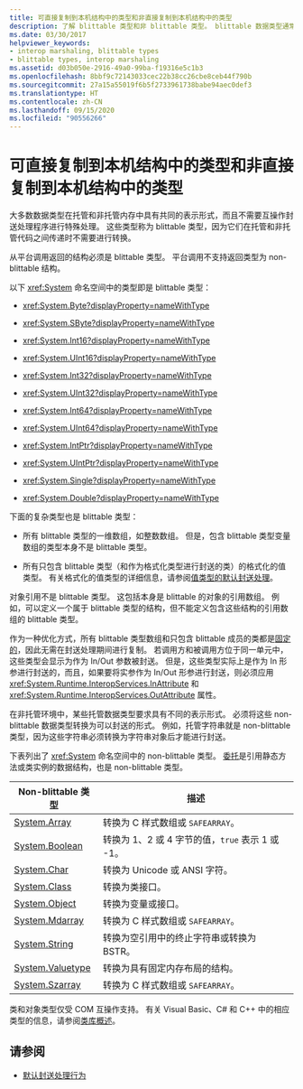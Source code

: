 ```yaml
---
title: 可直接复制到本机结构中的类型和非直接复制到本机结构中的类型
description: 了解 blittable 类型和非 blittable 类型。 blittable 数据类型通常在托管和非托管内存中表示，无需特殊处理。
ms.date: 03/30/2017
helpviewer_keywords:
- interop marshaling, blittable types
- blittable types, interop marshaling
ms.assetid: d03b050e-2916-49a0-99ba-f19316e5c1b3
ms.openlocfilehash: 8bbf9c72143033cec22b38cc26cbe8ceb44f790b
ms.sourcegitcommit: 27a15a55019f6b5f2733961738babe94aec0def3
ms.translationtype: HT
ms.contentlocale: zh-CN
ms.lasthandoff: 09/15/2020
ms.locfileid: "90556266"
---
```

# <a name="blittable-and-non-blittable-types"></a>可直接复制到本机结构中的类型和非直接复制到本机结构中的类型
大多数数据类型在托管和非托管内存中具有共同的表示形式，而且不需要互操作封送处理程序进行特殊处理。 这些类型称为 blittable 类型，因为它们在托管和非托管代码之间传递时不需要进行转换。  
  
 从平台调用返回的结构必须是 blittable 类型。 平台调用不支持返回类型为 non-blittable 结构。  
  
 以下 <xref:System> 命名空间中的类型即是 blittable 类型：  
  
- <xref:System.Byte?displayProperty=nameWithType>  
  
- <xref:System.SByte?displayProperty=nameWithType>  
  
- <xref:System.Int16?displayProperty=nameWithType>  
  
- <xref:System.UInt16?displayProperty=nameWithType>  
  
- <xref:System.Int32?displayProperty=nameWithType>  
  
- <xref:System.UInt32?displayProperty=nameWithType>  
  
- <xref:System.Int64?displayProperty=nameWithType>  
  
- <xref:System.UInt64?displayProperty=nameWithType>  
  
- <xref:System.IntPtr?displayProperty=nameWithType>  
  
- <xref:System.UIntPtr?displayProperty=nameWithType>  
  
- <xref:System.Single?displayProperty=nameWithType>  
  
- <xref:System.Double?displayProperty=nameWithType>  
  
 下面的复杂类型也是 blittable 类型：  
  
- 所有 blittable 类型的一维数组，如整数数组。 但是，包含 blittable 类型变量数组的类型本身不是 blittable 类型。  
  
- 所有只包含 blittable 类型（和作为格式化类型进行封送的类）的格式化的值类型。 有关格式化的值类型的详细信息，请参阅[值类型的默认封送处理](default-marshaling-behavior.md#default-marshaling-for-value-types)。  
  
 对象引用不是 blittable 类型。 这包括本身是 blittable 的对象的引用数组。 例如，可以定义一个属于 blittable 类型的结构，但不能定义包含这些结构的引用数组的 blittable 类型。  
  
 作为一种优化方式，所有 blittable 类型数组和只包含 blittable 成员的类都是[固定的](copying-and-pinning.md)，因此无需在封送处理期间进行复制。 若调用方和被调用方位于同一单元中，这些类型会显示为作为 In/Out 参数被封送。 但是，这些类型实际上是作为 In 形参进行封送的，而且，如果要将实参作为 In/Out 形参进行封送，则必须应用 <xref:System.Runtime.InteropServices.InAttribute> 和 <xref:System.Runtime.InteropServices.OutAttribute> 属性。  
  
 在非托管环境中，某些托管数据类型要求具有不同的表示形式。 必须将这些 non-blittable 数据类型转换为可以封送的形式。 例如，托管字符串就是 non-blittable 类型，因为这些字符串必须转换为字符串对象后才能进行封送。  
  
 下表列出了 <xref:System> 命名空间中的 non-blittable 类型。 [委托](default-marshaling-behavior.md#default-marshaling-for-delegates)是引用静态方法或类实例的数据结构，也是 non-blittable 类型。  
  
|Non-blittable 类型|描述|  
|-------------------------|-----------------|  
|[System.Array](default-marshaling-for-arrays.md)|转换为 C 样式数组或 `SAFEARRAY`。|  
|[System.Boolean](/previous-versions/dotnet/netframework-4.0/t2t3725f(v=vs.100))|转换为 1、2 或 4 字节的值，`true` 表示 1 或 -1。|  
|[System.Char](/previous-versions/dotnet/netframework-4.0/6tyybbf2(v=vs.100))|转换为 Unicode 或 ANSI 字符。|  
|[System.Class](/previous-versions/dotnet/netframework-4.0/s0968xy8(v=vs.100))|转换为类接口。|  
|[System.Object](default-marshaling-for-objects.md)|转换为变量或接口。|  
|[System.Mdarray](default-marshaling-for-arrays.md)|转换为 C 样式数组或 `SAFEARRAY`。|  
|[System.String](default-marshaling-for-strings.md)|转换为空引用中的终止字符串或转换为 BSTR。|  
|[System.Valuetype](/previous-versions/dotnet/netframework-4.0/0t2cwe11(v=vs.100))|转换为具有固定内存布局的结构。|  
|[System.Szarray](default-marshaling-for-arrays.md)|转换为 C 样式数组或 `SAFEARRAY`。|  
  
 类和对象类型仅受 COM 互操作支持。 有关 Visual Basic、C# 和 C++ 中的相应类型的信息，请参阅[类库概述](../../standard/class-library-overview.md)。  
  
## <a name="see-also"></a>请参阅

- [默认封送处理行为](default-marshaling-behavior.md)
